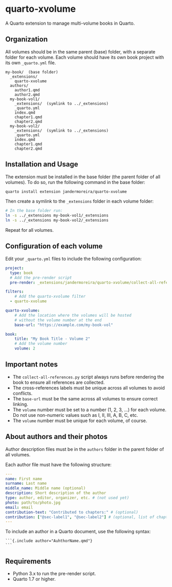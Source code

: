 # quarto-xvolume
A Quarto extension to manage multi-volume books in Quarto.

## Organization

All volumes should be in the same parent (base) folder, with a separate folder for each volume. Each volume should have its own book project with its own `_quarto.yml` file.

```
my-book/  (base folder)
  _extensions/
    quarto-xvolume
  authors/
    author1.qmd
    author2.qmd
  my-book-vol1/
    _extensions/  (symlink to ../_extensions)
    _quarto.yml
    index.qmd
    chapter1.qmd
    chapter2.qmd
  my-book-vol2/
    _extensions/  (symlink to ../_extensions)
    _quarto.yml
    index.qmd
    chapter1.qmd
    chapter2.qmd
```

## Installation and Usage

The extension must be installed in the base folder (the parent folder of all volumes). 
To do so, run the following command in the base folder:

```bash
quarto install extension jandermoreira/quarto-xvolume
```

Then create a symlink to the `_extensions` folder in each volume folder:

```bash
# In the base folder run:
ln -s ../_extensions my-book-vol1/_extensions
ln -s ../_extensions my-book-vol2/_extensions 
```

Repeat for all volumes.

## Configuration of each volume

Edit your `_quarto.yml` files to include the following configuration:

```yaml
project:
  type: book
  # Add the pre-render script
  pre-render: _extensions/jandermoreira/quarto-xvolume/collect-all-references.py  

filters:
    # Add the quarto-xvolume filter
  - quarto-xvolume

quarto-xvolume:
    # Add the location where the volumes will be hosted
    # without the volume number at the end
    base-url: "https://example.com/my-book-vol" 

book:
    title: "My Book Title - Volume 2"
    # Add the volume number
    volume: 2
```


## Important notes

- The `collect-all-references.py` script always runs before rendering the book to ensure all references are collected.
- The cross-references labels must be unique across all volumes to avoid conflicts.
- The `base-url` must be the same across all volumes to ensure correct linking.
- The `volume` number must be set to a number (1, 2, 3, ...) for each volume. Do not use non-numeric values such as I, II, III, A, B, C, etc.
- The `volume` number must be unique for each volume, of course.

## About authors and their photos

Author description files must be in the `authors` folder in the parent folder of all volumes.

Each author file must have the following structure:

```yaml
---
name: First name
surname: Last name
middle_name: Middle name (optional)
description: Short description of the author
type: author, editor, organizer, etc. # (not used yet)
photo: path/to/photo.jpg 
email: email
contribution-text: "Contributed to chapters:" # (optional)
contribution: ["@sec-label1", "@sec-label2"] # (optional, list of chapters where the author contributed)
---
```

To include an author in a Quarto document, use the following syntax:

``````
```{.include author="AuhthorName.qmd"}
```
``````

## Requirements

- Python 3.x to run the pre-render script.
- Quarto 1.7 or higher.